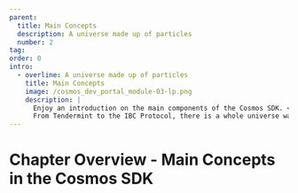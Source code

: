 ```yaml
---
parent:
  title: Main Concepts
  description: A universe made up of particles
  number: 2
tag: 
order: 0
intro:
  - overline: A universe made up of particles
    title: Main Concepts
    image: /cosmos_dev_portal_module-03-lp.png
    description: |
      Enjoy an introduction on the main components of the Cosmos SDK. <br/><br/>
      From Tendermint to the IBC Protocol, there is a whole universe waiting to be discovered.
---
```


<ModuleLandingPage>

# Chapter Overview - Main Concepts in the Cosmos SDK

</ModuleLandingPage>
